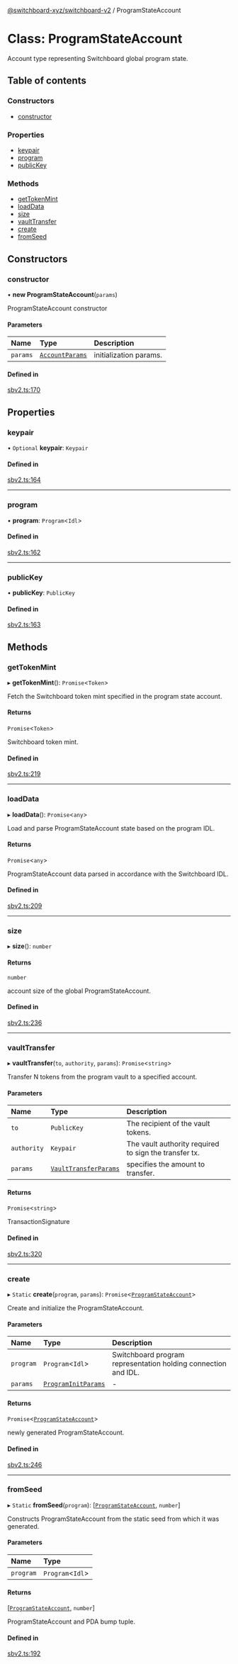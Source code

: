 [@switchboard-xyz/switchboard-v2](/api/switchboardv2-api) / ProgramStateAccount

# Class: ProgramStateAccount

Account type representing Switchboard global program state.

## Table of contents

### Constructors

- [constructor](ProgramStateAccount.md#constructor)

### Properties

- [keypair](ProgramStateAccount.md#keypair)
- [program](ProgramStateAccount.md#program)
- [publicKey](ProgramStateAccount.md#publickey)

### Methods

- [getTokenMint](ProgramStateAccount.md#gettokenmint)
- [loadData](ProgramStateAccount.md#loaddata)
- [size](ProgramStateAccount.md#size)
- [vaultTransfer](ProgramStateAccount.md#vaulttransfer)
- [create](ProgramStateAccount.md#create)
- [fromSeed](ProgramStateAccount.md#fromseed)

## Constructors

### constructor

• **new ProgramStateAccount**(`params`)

ProgramStateAccount constructor

#### Parameters

| Name     | Type                                              | Description            |
| :------- | :------------------------------------------------ | :--------------------- |
| `params` | [`AccountParams`](../interfaces/AccountParams.md) | initialization params. |

#### Defined in

[sbv2.ts:170](https://github.com/switchboard-xyz/switchboardv2-api/blob/dad46fc4/src/sbv2.ts#L170)

## Properties

### keypair

• `Optional` **keypair**: `Keypair`

#### Defined in

[sbv2.ts:164](https://github.com/switchboard-xyz/switchboardv2-api/blob/dad46fc4/src/sbv2.ts#L164)

---

### program

• **program**: `Program`<`Idl`\>

#### Defined in

[sbv2.ts:162](https://github.com/switchboard-xyz/switchboardv2-api/blob/dad46fc4/src/sbv2.ts#L162)

---

### publicKey

• **publicKey**: `PublicKey`

#### Defined in

[sbv2.ts:163](https://github.com/switchboard-xyz/switchboardv2-api/blob/dad46fc4/src/sbv2.ts#L163)

## Methods

### getTokenMint

▸ **getTokenMint**(): `Promise`<`Token`\>

Fetch the Switchboard token mint specified in the program state account.

#### Returns

`Promise`<`Token`\>

Switchboard token mint.

#### Defined in

[sbv2.ts:219](https://github.com/switchboard-xyz/switchboardv2-api/blob/dad46fc4/src/sbv2.ts#L219)

---

### loadData

▸ **loadData**(): `Promise`<`any`\>

Load and parse ProgramStateAccount state based on the program IDL.

#### Returns

`Promise`<`any`\>

ProgramStateAccount data parsed in accordance with the
Switchboard IDL.

#### Defined in

[sbv2.ts:209](https://github.com/switchboard-xyz/switchboardv2-api/blob/dad46fc4/src/sbv2.ts#L209)

---

### size

▸ **size**(): `number`

#### Returns

`number`

account size of the global ProgramStateAccount.

#### Defined in

[sbv2.ts:236](https://github.com/switchboard-xyz/switchboardv2-api/blob/dad46fc4/src/sbv2.ts#L236)

---

### vaultTransfer

▸ **vaultTransfer**(`to`, `authority`, `params`): `Promise`<`string`\>

Transfer N tokens from the program vault to a specified account.

#### Parameters

| Name        | Type                                                          | Description                                           |
| :---------- | :------------------------------------------------------------ | :---------------------------------------------------- |
| `to`        | `PublicKey`                                                   | The recipient of the vault tokens.                    |
| `authority` | `Keypair`                                                     | The vault authority required to sign the transfer tx. |
| `params`    | [`VaultTransferParams`](../interfaces/VaultTransferParams.md) | specifies the amount to transfer.                     |

#### Returns

`Promise`<`string`\>

TransactionSignature

#### Defined in

[sbv2.ts:320](https://github.com/switchboard-xyz/switchboardv2-api/blob/dad46fc4/src/sbv2.ts#L320)

---

### create

▸ `Static` **create**(`program`, `params`): `Promise`<[`ProgramStateAccount`](ProgramStateAccount.md)\>

Create and initialize the ProgramStateAccount.

#### Parameters

| Name      | Type                                                      | Description                                                    |
| :-------- | :-------------------------------------------------------- | :------------------------------------------------------------- |
| `program` | `Program`<`Idl`\>                                         | Switchboard program representation holding connection and IDL. |
| `params`  | [`ProgramInitParams`](../interfaces/ProgramInitParams.md) | -                                                              |

#### Returns

`Promise`<[`ProgramStateAccount`](ProgramStateAccount.md)\>

newly generated ProgramStateAccount.

#### Defined in

[sbv2.ts:246](https://github.com/switchboard-xyz/switchboardv2-api/blob/dad46fc4/src/sbv2.ts#L246)

---

### fromSeed

▸ `Static` **fromSeed**(`program`): [[`ProgramStateAccount`](ProgramStateAccount.md), `number`]

Constructs ProgramStateAccount from the static seed from which it was generated.

#### Parameters

| Name      | Type              |
| :-------- | :---------------- |
| `program` | `Program`<`Idl`\> |

#### Returns

[[`ProgramStateAccount`](ProgramStateAccount.md), `number`]

ProgramStateAccount and PDA bump tuple.

#### Defined in

[sbv2.ts:192](https://github.com/switchboard-xyz/switchboardv2-api/blob/dad46fc4/src/sbv2.ts#L192)
